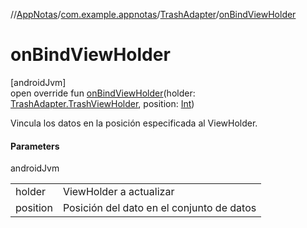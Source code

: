 //[AppNotas](../../../index.md)/[com.example.appnotas](../index.md)/[TrashAdapter](index.md)/[onBindViewHolder](on-bind-view-holder.md)

# onBindViewHolder

[androidJvm]\
open override fun [onBindViewHolder](on-bind-view-holder.md)(holder: [TrashAdapter.TrashViewHolder](-trash-view-holder/index.md), position: [Int](https://kotlinlang.org/api/latest/jvm/stdlib/kotlin-stdlib/kotlin/-int/index.html))

Vincula los datos en la posición especificada al ViewHolder.

#### Parameters

androidJvm

| | |
|---|---|
| holder | ViewHolder a actualizar |
| position | Posición del dato en el conjunto de datos |
